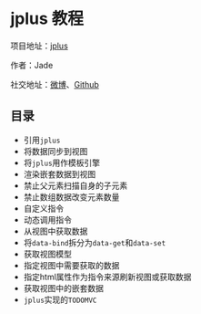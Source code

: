 # jplus 教程

项目地址：[jplus]

作者：Jade

社交地址：[微博]、[Github]

## 目录
- 引用`jplus`
- 将数据同步到视图
- 将`jplus`用作模板引擎
- 渲染嵌套数据到视图
- 禁止父元素扫描自身的子元素
- 禁止数组数据改变元素数量
- 自定义指令
- 动态调用指令
- 从视图中获取数据
- 将`data-bind`拆分为`data-get`和`data-set`
- 获取视图模型
- 指定视图中需要获取的数据
- 指定html属性作为指令来源刷新视图或获取数据
- 获取视图中的嵌套数据
- `jplus`实现的`TODOMVC`

[jplus]:https://github.com/Lucifier129/jplus
[微博]:http://weibo.com/islucifier
[Github]:https://github.com/Lucifier129